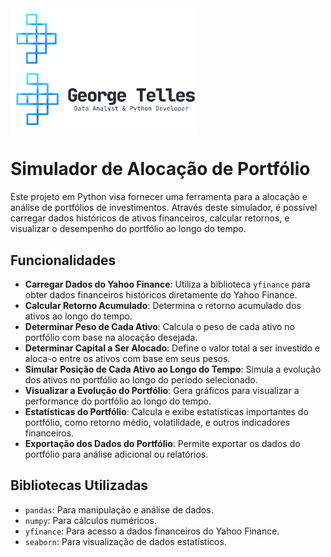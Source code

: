 <div>
  <img src="https://raw.githubusercontent.com/GeorgeTelles/georgetelles/f69531ec6b293b5148563588a764c010015d315e/logo_clara.png" alt="logo clara" width="300" style="display: inline-block; vertical-align: top; margin-right: 10px;">
  <img src="https://raw.githubusercontent.com/GeorgeTelles/georgetelles/f69531ec6b293b5148563588a764c010015d315e/logo_dark.png" alt="logo dark" width="300" style="display: inline-block; vertical-align: top;">
</div>

# Simulador de Alocação de Portfólio

Este projeto em Python visa fornecer uma ferramenta para a alocação e análise de portfólios de investimentos. Através deste simulador, é possível carregar dados históricos de ativos financeiros, calcular retornos, e visualizar o desempenho do portfólio ao longo do tempo. 

## Funcionalidades

- **Carregar Dados do Yahoo Finance**: Utiliza a biblioteca `yfinance` para obter dados financeiros históricos diretamente do Yahoo Finance.
- **Calcular Retorno Acumulado**: Determina o retorno acumulado dos ativos ao longo do tempo.
- **Determinar Peso de Cada Ativo**: Calcula o peso de cada ativo no portfólio com base na alocação desejada.
- **Determinar Capital a Ser Alocado**: Define o valor total a ser investido e aloca-o entre os ativos com base em seus pesos.
- **Simular Posição de Cada Ativo ao Longo do Tempo**: Simula a evolução dos ativos no portfólio ao longo do período selecionado.
- **Visualizar a Evolução do Portfólio**: Gera gráficos para visualizar a performance do portfólio ao longo do tempo.
- **Estatísticas do Portfólio**: Calcula e exibe estatísticas importantes do portfólio, como retorno médio, volatilidade, e outros indicadores financeiros.
- **Exportação dos Dados do Portfólio**: Permite exportar os dados do portfólio para análise adicional ou relatórios.

## Bibliotecas Utilizadas

- `pandas`: Para manipulação e análise de dados.
- `numpy`: Para cálculos numéricos.
- `yfinance`: Para acesso a dados financeiros do Yahoo Finance.
- `seaborn`: Para visualização de dados estatísticos.

